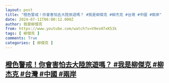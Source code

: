 ```yaml
---
layout: post
title: "橙色警戒！你會害怕去大陸旅遊嗎？ #我是柳傑克 #柳杰克 #台灣 #中國 #兩岸"
date: 2024-07-11T06:00:12.000Z
author: 我是柳傑克
from: https://www.youtube.com/watch?v=V9esH7xK53k
tags: [ 柳傑克 ]
comments: True
categories: [ 柳傑克 ]
---
```

<!--1720677612000-->
[橙色警戒！你會害怕去大陸旅遊嗎？ #我是柳傑克 #柳杰克 #台灣 #中國 #兩岸](https://www.youtube.com/watch?v=V9esH7xK53k)
------

<div>

</div>
